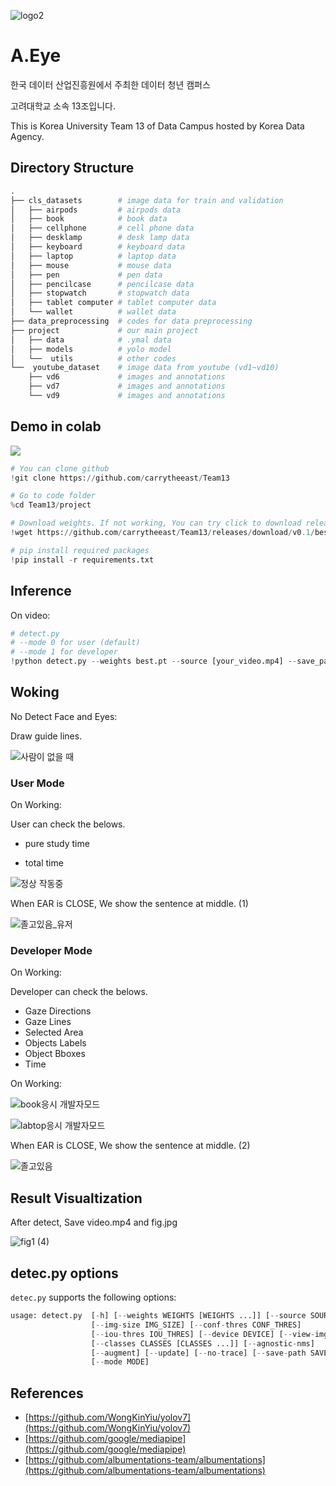 ![logo2](https://user-images.githubusercontent.com/77409431/186919405-930152c2-e72a-44ea-9209-c231b5e42ba9.png)

# A.Eye
한국 데이터 산업진흥원에서 주최한 데이터 청년 캠퍼스

고려대학교 소속 13조입니다.

This is Korea University Team 13 of Data Campus hosted by Korea Data Agency.
## ****Directory Structure****

```python
.
├── cls_datasets        # image data for train and validation
│   ├── airpods         # airpods data
│   ├── book            # book data
│   ├── cellphone       # cell phone data
│   ├── desklamp        # desk lamp data
│   ├── keyboard        # keyboard data
│   ├── laptop          # laptop data
│   ├── mouse           # mouse data
│   ├── pen             # pen data
│   ├── pencilcase      # pencilcase data
│   ├── stopwatch       # stopwatch data
│   ├── tablet computer # tablet computer data
│   └── wallet          # wallet data
├── data_preprocessing  # codes for data preprocessing
├── project             # our main project
│   ├── data            # .ymal data
│   ├── models          # yolo model
│   └──  utils          # other codes
└──  youtube_dataset    # image data from youtube (vd1~vd10)
    ├── vd6             # images and annotations
    ├── vd7             # images and annotations
    └── vd9             # images and annotations
```

## Demo in colab

<a href="https://colab.research.google.com/drive/1Zx0zZMmj5Zyuf6RDV4EzPnjmeupha7fS?hl=ko#scrollTo=NfANEW0mu8oN"><img src="https://img.shields.io/badge/Demo-blue?style=flat-square&logo=googlecolab&#logoColor=white&link=https://colab.research.google.com/drive/1Zx0zZMmj5Zyuf6RDV4EzPnjmeupha7fS?hl=ko#scrollTo=NfANEW0mu8oN"/></a> 

```python
# You can clone github
!git clone https://github.com/carrytheeast/Team13

# Go to code folder
%cd Team13/project

# Download weights. If not working, You can try click to download release on this web. 
!wget https://github.com/carrytheeast/Team13/releases/download/v0.1/best.pt

# pip install required packages
!pip install -r requirements.txt
```

## Inference

On video:

```python
# detect.py
# --mode 0 for user (default)
# --mode 1 for developer
!python detect.py --weights best.pt --source [your_video.mp4] --save_path [your/path/name.mp4] --mode 0
```

## Woking

No Detect Face and Eyes:

Draw guide lines.

![사람이 없을 때](https://user-images.githubusercontent.com/98952505/186854480-c0510379-d948-4d12-9ff8-0ba8733d920b.png)


### User Mode

On Working:

User can check the belows.

- pure study time

- total time

![정상 작동중](https://user-images.githubusercontent.com/98952505/186854500-1ae1a163-fc6e-422e-86dc-ae9670082b6e.png)


When EAR is CLOSE, We show  the sentence at middle. (1)

![졸고있음_유저](https://user-images.githubusercontent.com/98952505/186854533-800e0d9e-efaf-46bd-aee6-f4ddae8aaf65.png)


### Developer Mode

On Working:

Developer can check the belows.

- Gaze Directions
- Gaze Lines
- Selected Area
- Objects Labels
- Object Bboxes
- Time

On Working:

![book응시 개발자모드](https://user-images.githubusercontent.com/98952505/186854565-6e91dbe6-c487-4eb9-bcb6-1fd3d8e3cd88.png)


![labtop응시 개발자모드](https://user-images.githubusercontent.com/98952505/186854582-4d2eb123-1bb4-4efc-97c3-ae5d93763621.png)


When EAR is CLOSE, We show the sentence at middle. (2)

![졸고있음](https://user-images.githubusercontent.com/98952505/186854614-11744ae4-cac0-40b6-8928-69e56623c841.png)


## Result Visualtization

After detect, Save video.mp4 and fig.jpg

![fig1 (4)](https://user-images.githubusercontent.com/98952505/186854344-e695787e-595f-4ecf-b2a5-726a5fc62e18.png)

## detec.py options

`detec.py` supports the following options:

```python
usage: detect.py  [-h] [--weights WEIGHTS [WEIGHTS ...]] [--source SOURCE]
                  [--img-size IMG_SIZE] [--conf-thres CONF_THRES]
                  [--iou-thres IOU_THRES] [--device DEVICE] [--view-img]
                  [--classes CLASSES [CLASSES ...]] [--agnostic-nms]
                  [--augment] [--update] [--no-trace] [--save-path SAVE_PATH]
                  [--mode MODE]
```

## References

- [https://github.com/WongKinYiu/yolov7](https://github.com/WongKinYiu/yolov7)
- [https://github.com/google/mediapipe](https://github.com/google/mediapipe)
- [https://github.com/albumentations-team/albumentations](https://github.com/albumentations-team/albumentations)
